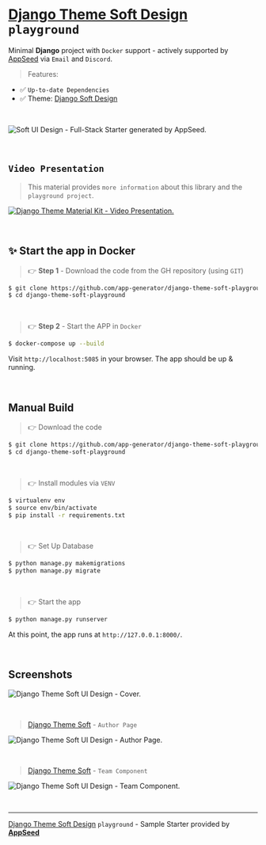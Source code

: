 # [Django Theme Soft Design](https://github.com/app-generator/django-theme-soft-design) `playground`

Minimal **Django** project with `Docker` support - actively supported by [AppSeed](https://appseed.us/) via `Email` and `Discord`.

> Features: 

- ✅ `Up-to-date Dependencies`
- ✅ Theme: [Django Soft Design](https://github.com/app-generator/django-theme-soft-design)

<br />

![Soft UI Design - Full-Stack Starter generated by AppSeed.](https://user-images.githubusercontent.com/51070104/168812602-e35bad42-823f-4d3e-9d13-87a6c06c5a63.png)

<br>

## `Video Presentation`

> This material provides `more information` about this library and the `playground project`.

[![Django Theme Material Kit - Video Presentation.](https://user-images.githubusercontent.com/51070104/203528345-8ad10b43-2f38-4053-ab7c-88881ff584aa.png)](https://www.youtube.com/watch?v=sNY_ZwChQNM)

<br />

## ✨ Start the app in Docker

> 👉 **Step 1** - Download the code from the GH repository (using `GIT`) 

```bash
$ git clone https://github.com/app-generator/django-theme-soft-playground.git
$ cd django-theme-soft-playground
```

<br />

> 👉 **Step 2** - Start the APP in `Docker`

```bash
$ docker-compose up --build 
```

Visit `http://localhost:5085` in your browser. The app should be up & running.

<br />

## Manual Build 

> 👉 Download the code  

```bash
$ git clone https://github.com/app-generator/django-theme-soft-playground.git
$ cd django-theme-soft-playground
```

<br />

> 👉 Install modules via `VENV`  

```bash
$ virtualenv env
$ source env/bin/activate
$ pip install -r requirements.txt
```

<br />

> 👉 Set Up Database

```bash
$ python manage.py makemigrations
$ python manage.py migrate
```

<br />

> 👉 Start the app

```bash
$ python manage.py runserver
```

At this point, the app runs at `http://127.0.0.1:8000/`. 

<br />

## Screenshots

![Django Theme Soft UI Design - Cover.](https://user-images.githubusercontent.com/51070104/203517522-f913cc7f-6aa9-4f71-9582-74e1923df05d.jpg)

<br />

> [Django Theme Soft](https://github.com/app-generator/django-theme-soft-design) - `Author Page`

![Django Theme Soft UI Design - Author Page.](https://user-images.githubusercontent.com/51070104/203517708-124222e5-3823-4b27-82ca-7268dcea2699.jpg)

<br />

> [Django Theme Soft](https://github.com/app-generator/django-theme-soft-design) - `Team Component`

![Django Theme Soft UI Design - Team Component.](https://user-images.githubusercontent.com/51070104/203517888-0d327a87-48fc-4240-b009-fca1646c2782.jpg)

<br />

---
[Django Theme Soft Design](https://github.com/app-generator/django-theme-soft-design) `playground` - Sample Starter provided by **[AppSeed](https://appseed.us/)**
